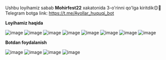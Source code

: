 Ushbu loyihamiz sabab **Mohirfest22** xakatonida 3-o'rinni qo'lga kiritdik😊🥳
Telegram botga link: https://t.me/Ayollar_huquqi_bot

**Loyihamiz haqida**

![image](https://user-images.githubusercontent.com/121484707/210348130-b3714548-e0dc-484f-8a06-0dc91581fe8f.png)
![image](https://user-images.githubusercontent.com/121484707/210348299-5d6cbb31-232d-4ddf-9961-d453f1871d23.png)
![image](https://user-images.githubusercontent.com/121484707/210348609-fe578b0b-57b3-4546-a018-7314599ce109.png)
![image](https://user-images.githubusercontent.com/121484707/210348739-ab3b2953-35a5-4322-befd-021d12c0854f.png)
![image](https://user-images.githubusercontent.com/121484707/210348774-30c5e19e-094e-4331-8d34-07b59f29ff0e.png)
![image](https://user-images.githubusercontent.com/121484707/210348823-3d0c882d-c93c-49d7-82eb-446da2de6d69.png)
![image](https://user-images.githubusercontent.com/121484707/210348864-960357d0-ec34-448c-8f4c-64ac98210b63.png)
![image](https://user-images.githubusercontent.com/121484707/210348916-79af0931-0fb7-4e64-85bb-c5dd9ba51086.png)

**Botdan foydalanish**

![image](https://user-images.githubusercontent.com/121484707/210349049-32b08b6e-76c9-426d-96b1-715c0f2e945a.png)
![image](https://user-images.githubusercontent.com/121484707/210347649-855c722a-32ef-43f6-9f8a-55e4fbf3d927.png)
![image](https://user-images.githubusercontent.com/121484707/210347657-39513e62-cdd1-42fa-bdc8-66f9ece85bd7.png)
![image](https://user-images.githubusercontent.com/121484707/210347676-adf1afe4-22a0-43d2-94a9-ceb2c391aec5.png)

